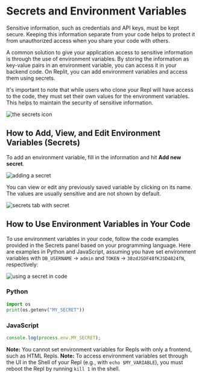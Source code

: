 # Secrets and Environment Variables

Sensitive information, such as credentials and API keys, must be kept secure. Keeping this information separate from your code helps to protect it from unauthorized access when you share your code with others.

A common solution to give your application access to sensitive information is through the use of environment variables. By storing the information as key-value pairs in an environment variable, you can access it in your backend code. On Replit, you can add environment variables and access them using secrets.

It's important to note that while users who clone your Repl will have access to the code, they must set their own values for the environment variables. This helps to maintain the security of sensitive information.

![the secrets icon](https://replit-docs-images.util.repl.co/images/animations/show-secrets.gif)

## How to Add, View, and Edit Environment Variables (Secrets)

To add an environment variable, fill in the information and hit **Add new secret**.

![adding a secret](https://replit-docs-images.util.repl.co/images/animations/add-secret.gif)

You can view or edit any previously saved variable by clicking on its name. The values are usually sensitive and are not shown by default.

![secrets tab with secret](https://replit-docs-images.util.repl.co/images/animations/edit-secret.gif)

## How to Use Environment Variables in Your Code

To use environment variables in your code, follow the code examples provided in the Secrets panel based on your programming language. Here are examples in Python and JavaScript, assuming you have set environment variables with `DB_USERNAME` -> `admin` and `TOKEN` -> `38zdJSDF48fKJSD4824fN`, respectively:

![using a secret in code](https://replit-docs-images.util.repl.co/images/animations/use-secret.gif)

### Python

```python
import os
print(os.getenv("MY_SECRET"))
```

### JavaScript

```javascript
console.log(process.env.MY_SECRET);
```

**Note:** You cannot set environment variables for Repls with only a frontend, such as HTML Repls.
**Note:** To access environment variables set through the UI in the Shell of your Repl (e.g., with `echo $MY_VARIABLE`), you must reboot the Repl by running `kill 1` in the shell.
